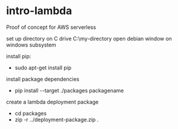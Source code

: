 # intro-lambda
Proof of concept for AWS serverless

set up directory on C drive C:\my-directory
open debian window on windows subsystem

install pip:
  - sudo apt-get install pip

install package dependencies
  - pip install --target ./packages packagename

create a lambda deployment package
  - cd packages
  - zip -r ../deployment-package.zip .
